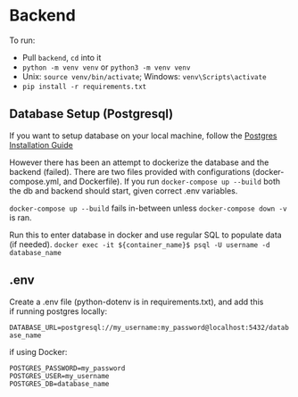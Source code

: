 # Backend

To run:
- Pull `backend`, `cd` into it
- `python -m venv venv` or `python3 -m venv venv`
- Unix: `source venv/bin/activate`; Windows: `venv\Scripts\activate`
- `pip install -r requirements.txt`

## Database Setup (Postgresql)

If you want to setup database on your local machine, follow the [Postgres Installation Guide](https://dev.to/techprane/setting-up-postgresql-for-macos-users-step-by-step-instructions-2e30)

However there has been an attempt to dockerize the database and the backend (failed). 
There are two files provided with configurations (docker-compose.yml, and Dockerfile). If you run `docker-compose up --build` both the db and backend should start, given correct .env variables.

`docker-compose up --build` fails in-between unless `docker-compose down -v` is ran.

Run this to enter database in docker and use regular SQL to populate data (if needed). 
`docker exec -it ${container_name}$ psql -U username -d database_name`

## .env

Create a .env file (python-dotenv is in requirements.txt), and add this  
if running postgres locally:  

`DATABASE_URL=postgresql://my_username:my_password@localhost:5432/database_name`  

if using Docker: 
```
POSTGRES_PASSWORD=my_password
POSTGRES_USER=my_username
POSTGRES_DB=database_name
```
